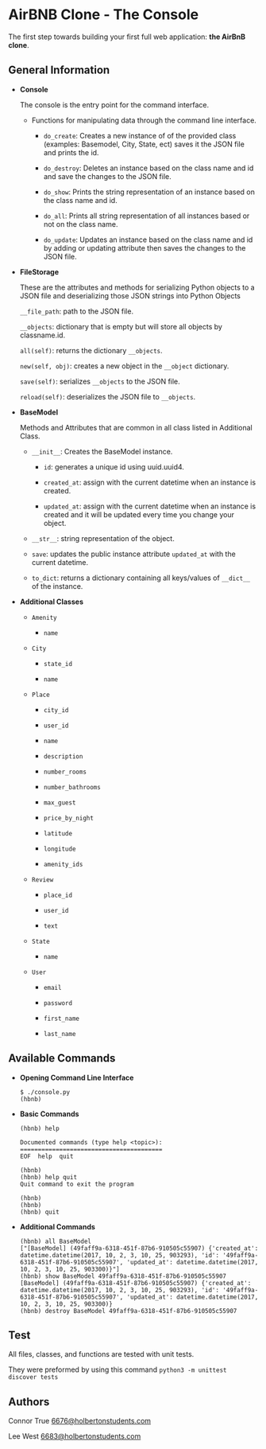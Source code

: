 # AirBNB Clone - The Console

The first step towards building your first full web application: __the AirBnB clone__.

## General Information

- __Console__

    The console is the entry point for the command interface.

	- Functions for manipulating data through the command line interface.

	    - `do_create`: Creates a new instance of of the provided class (examples: Basemodel, City, State, ect) saves it the JSON file and prints the id.

		- `do_destroy`: Deletes an instance based on the class name and id and save the changes to the JSON file.

		- `do_show`: Prints the string representation of an instance based on the class name and id.

		- `do_all`: Prints all string representation of all instances based or not on the class name.

		- `do_update`: Updates an instance based on the class name and id by adding or updating attribute then saves the changes to the JSON file.


- __FileStorage__

    These are the attributes and methods for serializing Python objects to a JSON file and deserializing those JSON strings into Python Objects

    `__file_path`: path to the JSON file.

	`__objects`: dictionary that is empty but will store all objects by classname.id.

	`all(self)`: returns the dictionary `__objects`.

	`new(self, obj)`: creates a new object in the `__object` dictionary.

	`save(self)`: serializes `__objects` to the JSON file.

	`reload(self)`: deserializes the JSON file to `__objects`.


- __BaseModel__

    Methods and Attributes that are common in all class listed in Additional Class.

	- `__init__`: Creates the BaseModel instance.

	    - `id`: generates a unique id using uuid.uuid4.

		- `created_at`: assign with the current datetime when an instance is created.

		- `updated_at`: assign with the current datetime when an instance is created and it will be updated every time you change your object.

	- `__str__`: string representation of the object.

	- `save`: updates the public instance attribute `updated_at` with the current datetime.

	- `to_dict`: returns a dictionary containing all keys/values of `__dict__` of the instance.


- __Additional Classes__
    

	- `Amenity`

	    - `name`

	- `City`

	    - `state_id`

		- `name`

	- `Place`

	    - `city_id`

		- `user_id`

		- `name`

		- `description`

		- `number_rooms`

		- `number_bathrooms`

		- `max_guest`

		- `price_by_night`

		- `latitude`

		- `longitude`

		- `amenity_ids`

	- `Review`

	    - `place_id`

		- `user_id`

		- `text`

	- `State`

	    - `name`

	- `User`

	    - `email`

		- `password`

		- `first_name`

		- `last_name`

## Available Commands

- __Opening Command Line Interface__

    ```
    $ ./console.py
    (hbnb)
    ```

- __Basic Commands__

    ```
    (hbnb) help

    Documented commands (type help <topic>):
    ========================================
    EOF  help  quit

    (hbnb) 
    (hbnb) help quit
    Quit command to exit the program

    (hbnb) 
    (hbnb) 
    (hbnb) quit 
    ```

- __Additional Commands__

    ```
	(hbnb) all BaseModel
	["[BaseModel] (49faff9a-6318-451f-87b6-910505c55907) {'created_at': datetime.datetime(2017, 10, 2, 3, 10, 25, 903293), 'id': '49faff9a-6318-451f-87b6-910505c55907', 'updated_at': datetime.datetime(2017, 10, 2, 3, 10, 25, 903300)}"]
	(hbnb) show BaseModel 49faff9a-6318-451f-87b6-910505c55907
	[BaseModel] (49faff9a-6318-451f-87b6-910505c55907) {'created_at': datetime.datetime(2017, 10, 2, 3, 10, 25, 903293), 'id': '49faff9a-6318-451f-87b6-910505c55907', 'updated_at': datetime.datetime(2017, 10, 2, 3, 10, 25, 903300)}
	(hbnb) destroy BaseModel 49faff9a-6318-451f-87b6-910505c55907
	```

## Test

All files, classes, and functions are tested with unit tests.

They were preformed by using this command `python3 -m unittest discover tests`

## Authors
Connor True <6676@holbertonstudents.com>

Lee West <6683@holbertonstudents.com>
